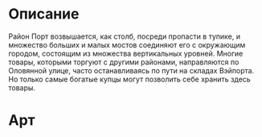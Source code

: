 # Описание
Район Порт возвышается, как столб, посреди пропасти в тупике, и множество больших и малых мостов соединяют его с окружающим городом, состоящим из множества вертикальных уровней. Многие товары, которыми торгуют с другими районами, направляются по Оловянной улице, часто останавливаясь по пути на складах Вэйпорта. Но только самые богатые купцы могут позволить себе хранить здесь товары.
# Арт
